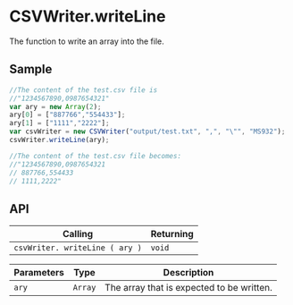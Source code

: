 # CSVWriter.writeLine

The function to write an array into the file.

## Sample

```javascript
//The content of the test.csv file is 
//"1234567890,0987654321"
var ary = new Array(2);
ary[0] = ["887766","554433"];
ary[1] = ["1111","2222"];
var csvWriter = new CSVWriter("output/test.txt", ",", "\"", "MS932");
csvWriter.writeLine(ary);	

//The content of the test.csv file becomes:
//"1234567890,0987654321
// 887766,554433
// 1111,2222"
```

## API

| Calling | Returning |
|---|---|
| `csvWriter. writeLine ( ary )` | `void` |

| Parameters | Type | Description |
|---|---|---|
| `ary` | `Array` | The array that is expected to be written. |